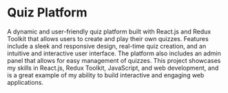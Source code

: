 # Quiz Platform

A dynamic and user-friendly quiz platform built with React.js and Redux Toolkit that allows users to create and play their own quizzes. Features include a sleek and responsive design, real-time quiz creation, and an intuitive and interactive user interface. The platform also includes an admin panel that allows for easy management of quizzes. This project showcases my skills in React.js, Redux Toolkit, JavaScript, and web development, and is a great example of my ability to build interactive and engaging web applications.
